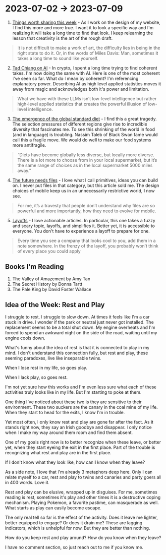 # 2023-07-02 → 2023-07-09

1. [Things worth sharing this week](https://getmatter.com/email/25123000/?token=25123000%3A1BHBTcgfWcMgD0wkO1KY_WZgQB0) - As I work on the design of my website, I find this more and more true. I want it to look a specific way and I'm realizing it will take a long time to find that look. I keep relearning the lesson that creativity is the art of the rough draft.

> It is not difficult to make a work of art, the difficulty lies in being in the right state to do it. Or, in the words of Miles Davis: Man, sometimes it takes a long time to sound like yourself.

2. [Tad Chiang on AI](https://daringfireball.net/linked/2023/06/04/chiang-ai) - In crypto, I spent a long time trying to find coherent takes. I'm now doing the same with AI. Here is one of the most coherent I've seen so far. What do I mean by coherent? I'm referencing explanatory power. Describing AI as high level applied statistics moves it away from magic and acknowledges both it's power and limitation.

> What we have with these LLMs isn’t low-level intelligence but rather high-level applied statistics that creates the powerful illusion of low-level intelligence.

3. [The emergence of the global standard diet](https://getmatter.com/email/25599121/?token=25599121%3AUcwzFCp0SUHRNcIMNiyS28l4XYw) - I find this a great tragedy. The selection pressures of different regions give rise to incredible diversity that fascinates me. To see this shrinking of the world in food (and in language) is troubling. Nassim Taleb of Black Swan fame would call this a fragile move. We would do well to make our food systems more antifragile.

> “Diets have become globally less diverse, but locally more diverse. There is a lot more to choose from in your local supermarket, but it’s the same range of choices as in the local supermarket 5000 miles away.”

4. [The future needs files](https://jenson.org/files/) - I love what I call primitives, ideas you can build on. I never put files in that category, but this article sold me. The design choices of mobile keep us in an unnecessarily restrictive world, I now see.

> For me, it’s a travesty that people don’t understand why files are so powerful and more importantly, how they need to evolve for mobile.

5. [Layoffs](https://alvin.codes/writing/layoffs) - I love actionable articles. In particular, this one takes a fuzzy and scary topic, layoffs, and simplifies it. Better yet, it is accessible to everyone. You don't have to experience a layoff to prepare for one.

> Every time you see a company that looks cool to you, add them in a note somewhere. In the frenzy of the layoff, you probably won’t think of every place you could apply

## Books I'm Reading

1. The Valley of Amazement by Amy Tan
2. The Secret History by Donna Tartt
3. The Pale King by David Foster Wallace

## Idea of the Week: Rest and Play

I struggle to rest. I struggle to slow down. At times it feels like I'm a car stuck in drive. I wonder if the park or neutral just never got installed. The replacement seems to be a total shut down. My engine overheats and I'm forced to spend an awkward night on the side of the road, waiting until my engine cools down.

What's funny about the idea of rest is that it is connected to play in my mind. I don't understand this connection fully, but rest and play, these seeming paradoxes, live like inseparable twins.

When I lose rest in my life, so goes play.

When I lack play, so goes rest.

I'm not yet sure how this works and I'm even less sure what each of these activities truly looks like in my life. But I'm starting to poke at them.

One thing I've noticed about these two is they are sensitive to their environment. These two suckers are the canary in the coal mine of my life. When they start to head for the exits, I know I'm in trouble.

Yet most often, I only know rest and play are gone far after the fact. As it stands right now, they say an Irish goodbye and disappear. I only notice when I make my way around them room and find them absent.

One of my goals right now is to better recognize when these leave, or better yet, when they start eyeing the exit in the first place. Part of the trouble is recognizing what rest and play are in the first place.

If I don't know what they look like, how can I know when they leave?

As a side note, I love that I'm already 3 metaphors deep here. Only I can relate myself to a car, rest and play to twins and canaries and party goers all in 400 words. Love it.

Rest and play can be elusive, wrapped up in disguises. For me, sometimes reading is rest, sometimes it's play and other times it is a destructive coping mechanism. Playing Pokemon, a favorite pastime, can masquerade as well. What starts as play can easily become escape.

The only real tell so far is the effect of the activity. Does it leave me lighter, better equipped to engage? Or does it drain me? These are lagging indicators, which is unhelpful for now. But they are better than nothing.

How do you keep rest and play around? How do you know when they leave?

I have no comment section, so just reach out to me if you know me.

